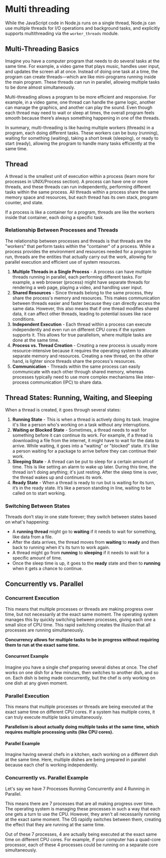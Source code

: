 # Multi threading

While the JavaScript code in Node.js runs on a single thread, Node.js can use multiple threads for I/O operations and background tasks, and explicitly supports multithreading via the `worker_threads` module.

## Multi-Threading Basics

Imagine you have a computer program that needs to do several tasks at the same time. For example, a video game that plays music, handles user input, and updates the screen all at once. Instead of doing one task at a time, the program can create threads—which are like mini-programs running inside the main program. These threads can run in parallel, allowing multiple tasks to be done almost simultaneously.

Multi-threading allows a program to be more efficient and responsive. For example, in a video game, one thread can handle the game logic, another can manage the graphics, and another can play the sound. Even though each thread may need to wait or sleep at times, the overall program feels smooth because there’s always something happening in one of the threads.

In summary, multi-threading is like having multiple workers (threads) in a program, each doing different tasks. These workers can be busy (running), waiting for something (waiting), taking a short break (sleeping), or ready to start (ready), allowing the program to handle many tasks efficiently at the same time.

## Thread

A thread is the smallest unit of execution within a process (learn more for processes in UNIX/Process section). A process can have one or more threads, and these threads can run independently, performing different tasks within the same process. All threads within a process share the same memory space and resources, but each thread has its own stack, program counter, and state.

If a process is like a container for a program, threads are like the workers inside that container, each doing a specific task.

### Relationship Between Processes and Threads

The relationship between processes and threads is that threads are the "workers" that perform tasks within the "container" of a process. While a process provides the environment and resources needed for a program to run, threads are the entities that actually carry out the work, allowing for parallel execution and efficient use of system resources.

1. **Multiple Threads in a Single Process** - A process can have multiple threads running in parallel, each performing different tasks. For example, a web browser (process) might have separate threads for rendering a web page, playing a video, and handling user input.
2. **Shared Resources** - Since threads belong to the same process, they share the process's memory and resources. This makes communication between threads easier and faster because they can directly access the same data. However, this also means that if one thread modifies shared data, it can affect other threads, leading to potential issues like race conditions.
3. **Independent Execution** - Each thread within a process can execute independently and even run on different CPU cores if the system supports it. This allows for true parallelism, where multiple tasks are done at the same time.
4. **Process vs. Thread Creation** - Creating a new process is usually more resource-intensive because it requires the operating system to allocate separate memory and resources. Creating a new thread, on the other hand, is lighter since threads share the process's resources.
5. **Communication** - Threads within the same process can easily communicate with each other through shared memory, whereas processes typically need to use more complex mechanisms like inter-process communication (IPC) to share data.

## Thread States: Running, Waiting, and Sleeping

When a thread is created, it goes through several states:

1. **Running State** - This is when a thread is actively doing its task. Imagine it's like a person who's working on a task without any interruptions.
2. **Waiting or Blocked State** - Sometimes, a thread needs to wait for something before it can continue its work. For example, if a thread is downloading a file from the internet, it might have to wait for the data to arrive. While waiting, it goes into a "waiting" or "blocked" state. It's like a person waiting for a package to arrive before they can continue their work.
3. **Sleeping State** - A thread can be put to sleep for a certain amount of time. This is like setting an alarm to wake up later. During this time, the thread isn't doing anything; it's just resting. After the sleep time is over, the thread wakes up and continues its work.
4. **Ready State** - When a thread is ready to run but is waiting for its turn, it’s in the ready state. It’s like a person standing in line, waiting to be called on to start working.

### Switching Between States

Threads don’t stay in one state forever; they switch between states based on what's happening:

- A **running thread** might go to **waiting** if it needs to wait for something, like data from a file.
- After the data arrives, the thread moves from **waiting** to **ready** and then back to running when it's its turn to work again.
- A thread might go from **running** to **sleeping** if it needs to wait for a specific amount of time.
- Once the sleep time is up, it goes to the **ready** state and then to **running** when it gets a chance to continue.

## Concurrently vs. Parallel

### Concurrent Execution

This means that multiple processes or threads are making progress over time, but not necessarily at the exact same moment. The operating system manages this by quickly switching between processes, giving each one a small slice of CPU time. This rapid switching creates the illusion that all processes are running simultaneously.

**Concurrency allows for multiple tasks to be in progress without requiring them to run at the exact same time.**

#### Concurrent Example

Imagine you have a single chef preparing several dishes at once. The chef works on one dish for a few minutes, then switches to another dish, and so on. Each dish is being made concurrently, but the chef is only working on one dish at any given moment.

### Parallel Execution

This means that multiple processes or threads are being executed at the exact same time on different CPU cores. If a system has multiple cores, it can truly execute multiple tasks simultaneously.

**Parallelism is about actually doing multiple tasks at the same time, which requires multiple processing units (like CPU cores).**

#### Parallel Example

Imagine having several chefs in a kitchen, each working on a different dish at the same time. Here, multiple dishes are being prepared in parallel because each chef is working independently.

### Concurrently vs. Parallel Example

Let's say we have 7 Processes Running Concurrently and 4 Running in Parallel.

This means there are 7 processes that are all making progress over time. The operating system is managing these processes in such a way that each one gets a turn to use the CPU. However, they aren't all necessarily running at the exact same moment. The OS rapidly switches between them, creating the effect that they are running at the same time.

Out of these 7 processes, 4 are actually being executed at the exact same time on different CPU cores. For example, if your computer has a quad-core processor, each of these 4 processes could be running on a separate core simultaneously.
